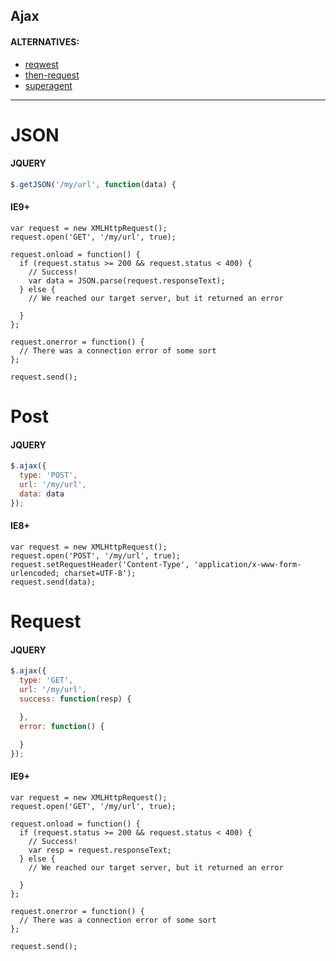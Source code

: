 ## Ajax

#### ALTERNATIVES:

* [reqwest](https://github.com/ded/Reqwest)
* [then-request](https://github.com/then/request)
* [superagent](https://github.com/visionmedia/superagent)

---

# JSON

#### JQUERY

```js
$.getJSON('/my/url', function(data) {
```

#### IE9+

```
var request = new XMLHttpRequest();
request.open('GET', '/my/url', true);

request.onload = function() {
  if (request.status >= 200 && request.status < 400) {
    // Success!
    var data = JSON.parse(request.responseText);
  } else {
    // We reached our target server, but it returned an error

  }
};

request.onerror = function() {
  // There was a connection error of some sort
};

request.send();
```

# Post

#### JQUERY

```js
$.ajax({
  type: 'POST',
  url: '/my/url',
  data: data
});
```

#### IE8+

```
var request = new XMLHttpRequest();
request.open('POST', '/my/url', true);
request.setRequestHeader('Content-Type', 'application/x-www-form-urlencoded; charset=UTF-8');
request.send(data);
```

# Request

#### JQUERY

```js
$.ajax({
  type: 'GET',
  url: '/my/url',
  success: function(resp) {

  },
  error: function() {

  }
});
```

#### IE9+

```
var request = new XMLHttpRequest();
request.open('GET', '/my/url', true);

request.onload = function() {
  if (request.status >= 200 && request.status < 400) {
    // Success!
    var resp = request.responseText;
  } else {
    // We reached our target server, but it returned an error

  }
};

request.onerror = function() {
  // There was a connection error of some sort
};

request.send();
```

# 



